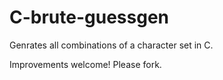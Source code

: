# C-brute-guessgen
Genrates all combinations of a character set in C.

Improvements welcome! Please fork.
